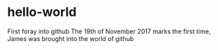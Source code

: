 # hello-world
First foray into github
The 19th of November 2017 marks the first time, James was brought into the world of github
